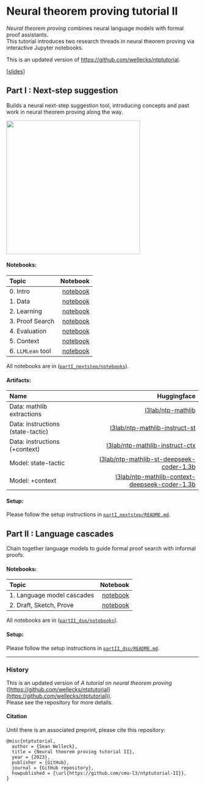 # Neural theorem proving tutorial II

*Neural theorem proving* combines neural language models with formal proof assistants.\
This tutorial introduces two research threads in neural theorem proving via interactive Jupyter notebooks.

This is an updated version of <https://github.com/wellecks/ntptutorial>.

[[slides](https://wellecks.com/data/welleck2024_ntptutorial.pdf)]

## Part I : Next-step suggestion

Builds a neural next-step suggestion tool, introducing concepts and past work in neural theorem proving along the way.

<img src="./partI_nextstep/notebooks/images/llmsuggest/llmstep_gif.gif" width="350"/>

#### Notebooks:
| Topic | Notebook | 
|:-----------------------|-------:|
| 0. Intro            | [notebook](./partI_nextstep/notebooks/I_nextstep_lean__part0_intro.ipynb) |
| 1. Data             | [notebook](./partI_nextstep/notebooks/I_nextstep_lean__part1_data.ipynb) |
| 2. Learning         | [notebook](./partI_nextstep/notebooks/I_nextstep_lean__part2_learn.ipynb) |
| 3. Proof Search     | [notebook](./partI_nextstep/notebooks/I_nextstep_lean__part3_proofsearch.ipynb) |
| 4. Evaluation       | [notebook](./partI_nextstep/notebooks/I_nextstep_lean__part4_evaluation.ipynb) |
| 5. Context | [notebook](./partI_nextstep/notebooks/I_nextstep_lean__part5_context.ipynb) |
| 6. `LLMLean` tool        | [notebook](./partI_nextstep/notebooks/I_nextstep_lean__part6_llmsuggest.ipynb) |

All notebooks are in ([`partI_nextstep/notebooks`](./partI_nextstep/notebooks)). 

#### Artifacts:
| Name | Huggingface | 
|:-----------------------|-------:|
| Data: mathlib extractions | [l3lab/ntp-mathlib](https://huggingface.co/datasets/l3lab/ntp-mathlib) |
| Data: instructions (state-tactic)  | [l3lab/ntp-mathlib-instruct-st](https://huggingface.co/datasets/l3lab/ntp-mathlib-instruct-st) |
| Data: instructions (+context)  | [l3lab/ntp-mathlib-instruct-ctx](https://huggingface.co/datasets/l3lab/ntp-mathlib-instruct-ctx) |
| Model: state-tactic     | [l3lab/ntp-mathlib-st-deepseek-coder-1.3b](https://huggingface.co/l3lab/ntp-mathlib-st-deepseek-coder-1.3b) |
| Model: +context     | [l3lab/ntp-mathlib-context-deepseek-coder-1.3b](https://huggingface.co/l3lab/ntp-mathlib-context-deepseek-coder-1.3b) |


#### Setup:
Please follow the setup instructions in [`partI_nextstep/README.md`](./partI_nextstep/README.md).

## Part II : Language cascades
Chain together language models to guide formal proof search with informal proofs.


#### Notebooks:
| Topic | Notebook | 
|:-----------------------|-------:|
| 1. Language model cascades | [notebook](./partII_dsp/notebooks/II_dsp__part1_intro.ipynb) |
| 2. Draft, Sketch, Prove | [notebook](./partII_dsp/notebooks/II_dsp__part2_dsp.ipynb) |

All notebooks are in ([`partII_dsp/notebooks`](./partII_dsp/notebooks)).

#### Setup:
Please follow the setup instructions in [`partII_dsp/README.md`](./partII_dsp/README.md).


-------
### History

This is an updated version of *A tutorial on neural theorem proving* ([https://github.com/wellecks/ntptutorial](https://github.com/wellecks/ntptutorial)). \
Please see the repository for more details.

#### Citation

Until there is an associated preprint, please cite this repository:
```
@misc{ntptutorial,
  author = {Sean Welleck},
  title = {Neural theorem proving tutorial II},
  year = {2023},
  publisher = {GitHub},
  journal = {GitHub repository},
  howpublished = {\url{https://github.com/cmu-l3/ntptutorial-II}},
}
```
